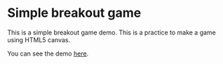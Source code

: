 # Simple breakout game

This is a simple breakout game demo. This is a  practice to make a game using HTML5 canvas.

You can see the demo [here](http://b8-firedemo.rhcloud.com/breakout).